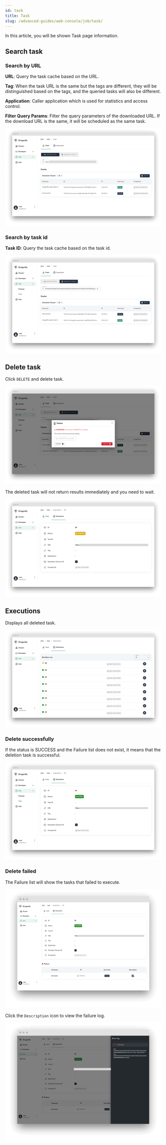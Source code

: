```yaml
---
id: task
title: Task
slug: /advanced-guides/web-console/job/task/
---
```


In this article, you will be shown Task page information.

## Search task

### Search by URL

**URL**: Query the task cache based on the URL.

**Tag**: When the task URL is the same but the tags are different,
they will be distinguished based on the tags, and the queried tasks will also be different.

**Application**: Caller application which is used for statistics and access control.

**Filter Query Params**: Filter the query parameters of the downloaded URL.
If the download URL is the same, it will be scheduled as the same task.

![search-task-by-url](../../../resource/advanced-guides/task/search-task-by-url.png)

### Search by task id

**Task ID**: Query the task cache based on the task id.

![search-task-by-task-id](../../../resource/advanced-guides/task/search-task-by-task-id.png)

## Delete task

Click `DELETE` and delete task.

![delete-task](../../../resource/advanced-guides/task/delete-task.png)

The deleted task will not return results immediately and you need to wait.

![pending-task](../../../resource/advanced-guides/task/pending-task.png)

## Executions

Displays all deleted task.

![executions](../../../resource/advanced-guides/task/executions.png)

### Delete successfully

If the status is SUCCESS and the Failure list does not exist, it means that the deletion task is successful.

![success-task](../../../resource/advanced-guides/task/success-task.png)

### Delete failed

The Failure list will show the tasks that failed to execute.

![failure-task](../../../resource/advanced-guides/task/failure-task.png)

Click the `Description` icon to view the failure log.

![error-log](../../../resource/advanced-guides/task/error-log.png)
